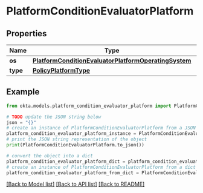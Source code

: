 # PlatformConditionEvaluatorPlatform


## Properties

Name | Type | Description | Notes
------------ | ------------- | ------------- | -------------
**os** | [**PlatformConditionEvaluatorPlatformOperatingSystem**](PlatformConditionEvaluatorPlatformOperatingSystem.md) |  | [optional] 
**type** | [**PolicyPlatformType**](PolicyPlatformType.md) |  | [optional] 

## Example

```python
from okta.models.platform_condition_evaluator_platform import PlatformConditionEvaluatorPlatform

# TODO update the JSON string below
json = "{}"
# create an instance of PlatformConditionEvaluatorPlatform from a JSON string
platform_condition_evaluator_platform_instance = PlatformConditionEvaluatorPlatform.from_json(json)
# print the JSON string representation of the object
print(PlatformConditionEvaluatorPlatform.to_json())

# convert the object into a dict
platform_condition_evaluator_platform_dict = platform_condition_evaluator_platform_instance.to_dict()
# create an instance of PlatformConditionEvaluatorPlatform from a dict
platform_condition_evaluator_platform_from_dict = PlatformConditionEvaluatorPlatform.from_dict(platform_condition_evaluator_platform_dict)
```
[[Back to Model list]](../README.md#documentation-for-models) [[Back to API list]](../README.md#documentation-for-api-endpoints) [[Back to README]](../README.md)



